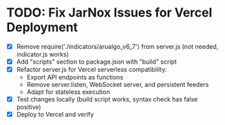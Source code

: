 # TODO: Fix JarNox Issues for Vercel Deployment

- [x] Remove require('./indicators/arualgo_v6_7') from server.js (not needed, indicator.js works)
- [x] Add "scripts" section to package.json with "build" script
- [x] Refactor server.js for Vercel serverless compatibility:
  - Export API endpoints as functions
  - Remove server.listen, WebSocket server, and persistent feeders
  - Adapt for stateless execution
- [x] Test changes locally (build script works, syntax check has false positive)
- [x] Deploy to Vercel and verify
